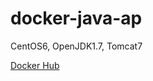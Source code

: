docker-java-ap
==============

CentOS6, OpenJDK1.7, Tomcat7

[Docker Hub](https://registry.hub.docker.com/u/chidakiyo/docker-java-ap/)
